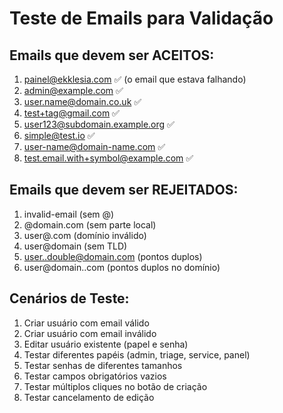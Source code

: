 # Teste de Emails para Validação

## Emails que devem ser ACEITOS:
1. painel@ekklesia.com ✅ (o email que estava falhando)
2. admin@example.com ✅
3. user.name@domain.co.uk ✅
4. test+tag@gmail.com ✅
5. user123@subdomain.example.org ✅
6. simple@test.io ✅
7. user-name@domain-name.com ✅
8. test.email.with+symbol@example.com ✅

## Emails que devem ser REJEITADOS:
1. invalid-email (sem @)
2. @domain.com (sem parte local)
3. user@.com (domínio inválido)
4. user@domain (sem TLD)
5. user..double@domain.com (pontos duplos)
6. user@domain..com (pontos duplos no domínio)

## Cenários de Teste:
1. Criar usuário com email válido
2. Criar usuário com email inválido
3. Editar usuário existente (papel e senha)
4. Testar diferentes papéis (admin, triage, service, panel)
5. Testar senhas de diferentes tamanhos
6. Testar campos obrigatórios vazios
7. Testar múltiplos cliques no botão de criação
8. Testar cancelamento de edição